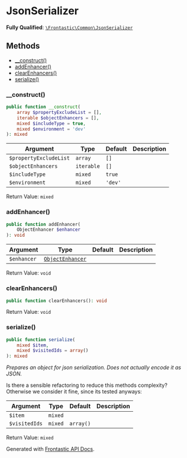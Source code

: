 #  JsonSerializer

**Fully Qualified**: [`\Frontastic\Common\JsonSerializer`](../../src/php/JsonSerializer.php)

## Methods

* [__construct()](#__construct)
* [addEnhancer()](#addenhancer)
* [clearEnhancers()](#clearenhancers)
* [serialize()](#serialize)

### __construct()

```php
public function __construct(
    array $propertyExcludeList = [],
    iterable $objectEnhancers = [],
    mixed $includeType = true,
    mixed $environment = 'dev'
): mixed
```

Argument|Type|Default|Description
--------|----|-------|-----------
`$propertyExcludeList`|`array`|`[]`|
`$objectEnhancers`|`iterable`|`[]`|
`$includeType`|`mixed`|`true`|
`$environment`|`mixed`|`'dev'`|

Return Value: `mixed`

### addEnhancer()

```php
public function addEnhancer(
    ObjectEnhancer $enhancer
): void
```

Argument|Type|Default|Description
--------|----|-------|-----------
`$enhancer`|[`ObjectEnhancer`](JsonSerializer/ObjectEnhancer.md)||

Return Value: `void`

### clearEnhancers()

```php
public function clearEnhancers(): void
```

Return Value: `void`

### serialize()

```php
public function serialize(
    mixed $item,
    mixed $visitedIds = array()
): mixed
```

*Prepares an object for json serialization. Does *not* actually encode it as JSON.*

Is there a sensible refactoring to reduce this methods complexity?
Otherwise we consider it fine, since its tested anyways:

Argument|Type|Default|Description
--------|----|-------|-----------
`$item`|`mixed`||
`$visitedIds`|`mixed`|`array()`|

Return Value: `mixed`

Generated with [Frontastic API Docs](https://github.com/FrontasticGmbH/apidocs).
